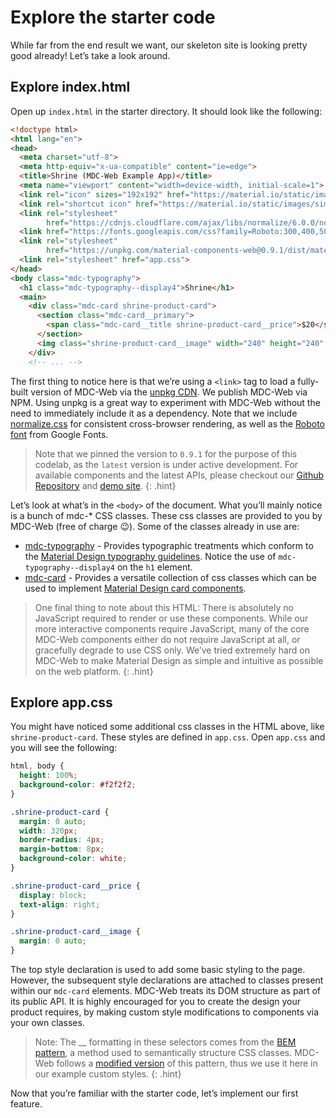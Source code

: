 <!--docs:
title: "2. Explore the starter code"
layout: landing
section: codelab
path: /codelab/2-explore/
-->

<!--
This is a simplified version of Building Beautiful Sites with MDC web
edited for a non-technical audience
-->

<link rel="stylesheet" href="css/codelab.css" />

# Explore the starter code

While far from the end result we want, our skeleton site is looking pretty good already! Let’s take a look around.

## Explore index.html

Open up `index.html` in the starter directory. It should look like the following:

```html
<!doctype html>
<html lang="en">
<head>
  <meta charset="utf-8">
  <meta http-equiv="x-ua-compatible" content="ie=edge">
  <title>Shrine (MDC-Web Example App)</title>
  <meta name="viewport" content="width=device-width, initial-scale=1">
  <link rel="icon" sizes="192x192" href="https://material.io/static/images/simple-lp/favicons/components-192x192.png">
  <link rel="shortcut icon" href="https://material.io/static/images/simple-lp/favicons/components-72x72.png">
  <link rel="stylesheet"
        href="https://cdnjs.cloudflare.com/ajax/libs/normalize/6.0.0/normalize.min.css">
  <link href="https://fonts.googleapis.com/css?family=Roboto:300,400,500,700" rel="stylesheet">
  <link rel="stylesheet"
        href="https://unpkg.com/material-components-web@0.9.1/dist/material-components-web.min.css">
  <link rel="stylesheet" href="app.css">
</head>
<body class="mdc-typography">
  <h1 class="mdc-typography--display4">Shrine</h1>
  <main>
    <div class="mdc-card shrine-product-card">
      <section class="mdc-card__primary">
        <span class="mdc-card__title shrine-product-card__price">$20</span>
      </section>
      <img class="shrine-product-card__image" width="240" height="240" alt="Sunglasses" src="assets/sunnies.png">
    </div>
    <!-- ... -->
```

The first thing to notice here is that we’re using a `<link>` tag to load a fully-built version of MDC-Web via the [unpkg CDN](https://unpkg.com/#/). We publish MDC-Web via NPM. Using unpkg is a great way to experiment with MDC-Web without the need to immediately include it as a dependency. Note that we include [normalize.css](https://necolas.github.io/normalize.css/) for consistent cross-browser rendering, as well as the [Roboto font](https://fonts.google.com/specimen/Roboto) from Google Fonts.

> Note that we pinned the version to `0.9.1` for the purpose of this codelab, as the `latest` version is under active development. For available components and the latest APIs, please checkout our [Github Repository](https://github.com/material-components/material-components-web) and [demo site](http://material-components-web.appspot.com/).
{: .hint}


Let’s look at what’s in the `<body>` of the document. What you’ll mainly notice is a bunch of mdc-* CSS classes. These css classes are provided to you by MDC-Web (free of charge 😉). Some of the classes already in use are:

- [mdc-typography](https://github.com/material-components/material-components-web/tree/master/packages/mdc-typography) - Provides typographic treatments which conform to the [Material Design typography guidelines](https://material.google.com/style/typography.html). Notice the use of `mdc-typography--display4` on the `h1` element.
- [mdc-card](https://github.com/material-components/material-components-web/tree/master/packages/mdc-card) -  Provides a versatile collection of css classes which can be used to implement [Material Design card components](https://material.io/guidelines/components/cards.html).

> One final thing to note about this HTML: There is absolutely no JavaScript required to render or use these components. While our more interactive components require JavaScript, many of the core MDC-Web components either do not require JavaScript at all, or gracefully degrade to use CSS only. We’ve tried extremely hard on MDC-Web to make Material Design as simple and intuitive as possible on the web platform.
{: .hint}

## Explore app.css

You might have noticed some additional css classes in the HTML above, like `shrine-product-card`. These styles are defined in `app.css`. Open `app.css` and you will see the following:

```css
html, body {
  height: 100%;
  background-color: #f2f2f2;
}

.shrine-product-card {
  margin: 0 auto;
  width: 320px;
  border-radius: 4px;
  margin-bottom: 8px;
  background-color: white;
}

.shrine-product-card__price {
  display: block;
  text-align: right;
}

.shrine-product-card__image {
  margin: 0 auto;
}
```

The top style declaration is used to add some basic styling to the page. However, the subsequent style declarations are attached to classes present within our `mdc-card` elements. MDC-Web treats its DOM structure as part of its public API. It is highly encouraged for you to create the design your product requires, by making custom style modifications to components via your own classes.

> Note: The __ formatting in these selectors comes from the [BEM pattern](http://getbem.com/), a method used to semantically structure CSS classes. MDC-Web follows a [modified version](https://csswizardry.com/2013/01/mindbemding-getting-your-head-round-bem-syntax/) of this pattern, thus we use it here in our example custom styles.
{: .hint}

Now that you’re familiar with the starter code, let’s implement our first feature.
